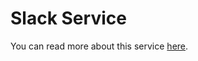 # Slack Service

You can read more about this service [here](/docs/developer-guide/core/communication/slack.md).
